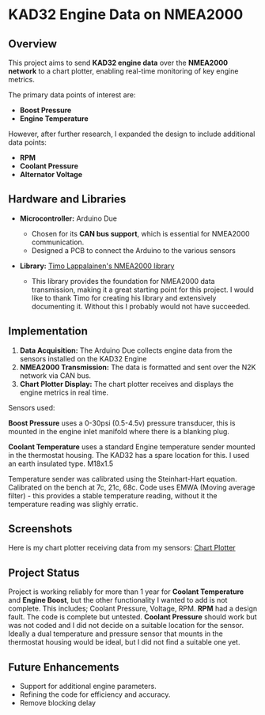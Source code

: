 # KAD32 Engine Data on NMEA2000

## Overview
This project aims to send **KAD32 engine data** over the **NMEA2000 network** to a chart plotter, enabling real-time monitoring of key engine metrics. 

The primary data points of interest are:
- **Boost Pressure**
- **Engine Temperature**

However, after further research, I expanded the design to include additional data points:
- **RPM**
- **Coolant Pressure**
- **Alternator Voltage**


## Hardware and Libraries
- **Microcontroller:** Arduino Due  
    - Chosen for its **CAN bus support**, which is essential for NMEA2000 communication.
    - Designed a PCB to connect the Arduino to the various sensors
 
- **Library:** [Timo Lappalainen's NMEA2000 library](https://github.com/ttlappalainen/NMEA2000)  
    - This library provides the foundation for NMEA2000 data transmission, making it a great starting point for this project. I would like to thank Timo for creating his library and extensively documenting it. Without this I probably would not have succeeded.

## Implementation
1. **Data Acquisition:** The Arduino Due collects engine data from the sensors installed on the KAD32 Engine
2. **NMEA2000 Transmission:** The data is formatted and sent over the N2K network via CAN bus.
3. **Chart Plotter Display:** The chart plotter receives and displays the engine metrics in real time.

Sensors used:

**Boost Pressure** uses a 0-30psi (0.5-4.5v) pressure transducer, this is mounted in the engine inlet manifold where there is a blanking plug.

**Coolant Temperature** uses a standard Engine temperature sender mounted in the thermostat housing. The KAD32 has a spare location for this. I used an earth insulated type. M18x1.5

Temperature sender was calibrated using the Steinhart-Hart equation. 
Calibrated on the bench at 7c, 21c, 68c.
Code uses EMWA (Moving average filter) - this provides a stable temperature reading, without it the temperature reading was slighly erratic.

## Screenshots
Here is my chart plotter receiving data from my sensors: [Chart Plotter](./Chartplotter.jpeg)


## Project Status

Project is working reliably for more than 1 year for **Coolant Temperature** and **Engine Boost**, but the other functionality I wanted to add is not complete. This includes; Coolant Pressure, Voltage, RPM.
**RPM** had a design fault. The code is complete but untested. 
**Coolant Pressure** should work but was not coded and I did not decide on a suitable location for the sensor. Ideally a dual temperature and pressure sensor that mounts in the thermostat housing would be ideal, but I did not find a suitable one yet.

## Future Enhancements
- Support for additional engine parameters.
- Refining the code for efficiency and accuracy.
- Remove blocking delay

